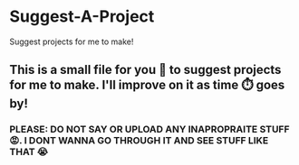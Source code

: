# Suggest-A-Project
Suggest projects for me to make!

## This is a small file for you 🫵 to suggest projects for me to make. I'll improve on it as time ⏱️ goes by!

### PLEASE: DO NOT SAY OR UPLOAD ANY INAPROPRAITE STUFF 😡. I DONT WANNA GO THROUGH IT AND SEE STUFF LIKE THAT 😭
